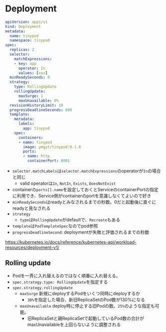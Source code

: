 # Deployment

```yaml
apiVersion: apps/v1
kind: Deployment
metadata:
  name: tinypod
  namespace: tinypod
spec:
  replicas: 2
  selector:
    matchExpressions:
    - key: app
      operator: In
      values: [xxx]
  minReadySeconds: 0
  strategy:
    type: RollingUpdate
    rollingUpdate:
      maxSurge: 1
      maxUnavailable: 0%
  revisionHistoryLimit: 10
  progressDeadlineSeconds: 600
  template:
    metadata:
      labels:
        app: tinypod
    spec:
      containers:
      - name: tinypod
        image: ymgyt/tinypod:0.1.0
        ports:
        - name: http
          containerPort: 8001
```

* `selector.matchLabels`は`selector.matchExpressions`のoperatorが`In`の場合と同じ
  * valid operatorは`In`, `NotIn`, `Exists`, `DoesNotExist`
* containerの`ports[].name`を設定しておくとServiceのcontainerPortの指定に利用でき、Service側がcontainerのportを意識しなくてよいので好き
* `minReadySeconds`はreadyとみなされるまでの秒数。0だと起動後に直ぐにreadyと見なされる
* `strategy`
  * `type`は`RollingUpdate`がdefaultで、`Recreate`もある
* `template`は`PodTemplateSpec`なのでpod参照
* `progressDeadlineSecond`: deploymentが失敗と評価されるまでの秒数

https://kubernetes.io/docs/reference/kubernetes-api/workload-resources/deployment-v1/


## Rolling update

* Podを一斉に入れ替えるのではなく順番に入れ替える。  
* `spec.strategy.type: RollingUpdate`を指定する
* `spec.strategy.rollingUpdate`
  * `maxSurge` 新規にdeployするPodをいくつ同時にdeployするか
    * `30%`を指定した場合、新旧ReplicaSetのPod数が130%になる
  * `maxUnavailable` deploy時に停止する旧Podの数。`25%`のような指定も可能。
    * 旧ReplicaSetと親ReplicaSetで起動しているPod数の合計がmaxUnavailableを上回らないように調整される
 

